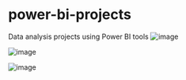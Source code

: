 # power-bi-projects
 Data analysis projects using Power BI tools
 ![image](https://github.com/user-attachments/assets/f5df3469-7ff4-4ee2-82ad-2486d31fe9a4)

 ![image](https://github.com/user-attachments/assets/206b2108-e8df-40b8-8929-1e5df5efa3dd)

 ![image](https://github.com/user-attachments/assets/206c201d-29c6-4bec-ae88-d3f9ae62b532)


 



